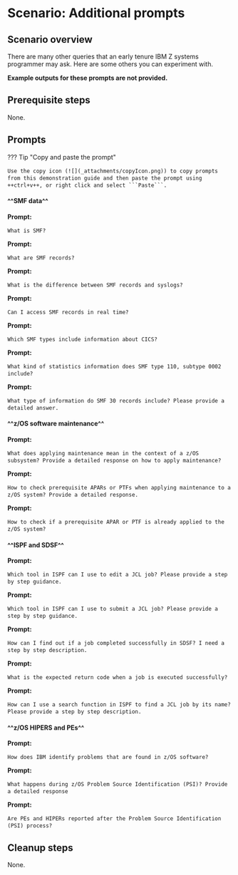 # Scenario: Additional prompts
## Scenario overview

There are many other queries that an early tenure IBM Z systems programmer may ask. Here are some others you can experiment with.

**Example outputs for these prompts are not provided.**
## Prerequisite steps
None.
## Prompts
??? Tip "Copy and paste the prompt"

    Use the copy icon (![](_attachments/copyIcon.png)) to copy prompts from this demonstration guide and then paste the prompt using ++ctrl+v++, or right click and select ```Paste```.
    
#### ^^SMF data^^

**Prompt:**

```
What is SMF?
```

**Prompt:**

```
What are SMF records?
```

**Prompt:**

```
What is the difference between SMF records and syslogs?
```

**Prompt:**

```
Can I access SMF records in real time?
```

**Prompt:**

```
Which SMF types include information about CICS?
```

**Prompt:**

```
What kind of statistics information does SMF type 110, subtype 0002 include?
```

**Prompt:**

```
What type of information do SMF 30 records include? Please provide a detailed answer.
```

#### ^^z/OS software maintenance^^
**Prompt:**

```
What does applying maintenance mean in the context of a z/OS subsystem? Provide a detailed response on how to apply maintenance?
```

**Prompt:**

```
How to check prerequisite APARs or PTFs when applying maintenance to a z/OS system? Provide a detailed response.
```

**Prompt:**

```
How to check if a prerequisite APAR or PTF is already applied to the z/OS system?
```

#### ^^ISPF and SDSF^^
**Prompt:**

```
Which tool in ISPF can I use to edit a JCL job? Please provide a step by step guidance.
```

**Prompt:**

```
Which tool in ISPF can I use to submit a JCL job? Please provide a step by step guidance.
```

**Prompt:**

```
How can I find out if a job completed successfully in SDSF? I need a step by step description.
```

**Prompt:**

```
What is the expected return code when a job is executed successfully?
```

**Prompt:**

```
How can I use a search function in ISPF to find a JCL job by its name? Please provide a step by step description.
```

#### ^^z/OS HIPERS and PEs^^
**Prompt:**

```
How does IBM identify problems that are found in z/OS software?
```

**Prompt:**

```
What happens during z/OS Problem Source Identification (PSI)? Provide a detailed response
```

**Prompt:**

```
Are PEs and HIPERs reported after the Problem Source Identification (PSI) process?
```
## Cleanup steps
None.
